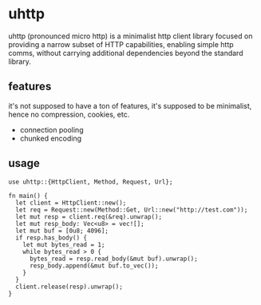 # uhttp
uhttp (pronounced micro http) is a minimalist http client library focused on providing a narrow subset of HTTP capabilities, enabling simple http comms, without carrying additional dependencies beyond the standard library.

## features
it's not supposed to have a ton of features, it's supposed to be minimalist, hence no compression, cookies, etc.
- connection pooling
- chunked encoding

## usage
```
use uhttp::{HttpClient, Method, Request, Url};

fn main() {
  let client = HttpClient::new();
  let req = Request::new(Method::Get, Url::new("http://test.com"));
  let mut resp = client.req(&req).unwrap();
  let mut resp_body: Vec<u8> = vec![];
  let mut buf = [0u8; 4096];
  if resp.has_body() {
    let mut bytes_read = 1;
    while bytes_read > 0 {
      bytes_read = resp.read_body(&mut buf).unwrap();
      resp_body.append(&mut buf.to_vec());
    }
  }
  client.release(resp).unwrap();
}
```